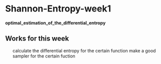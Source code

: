 # Shannon-Entropy-week1

#### optimal_estimation_of_the_differential_entropy

## Works for this week    
<ul>
calculate the differential entropy for the certain function    
make a good sampler for the certain fuction 
</ul>
